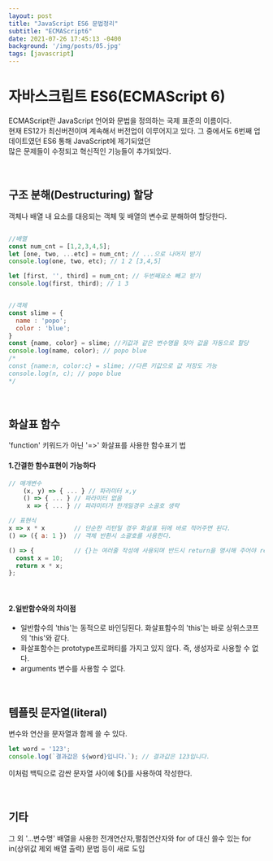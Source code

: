 ```yaml
---
layout: post
title: "JavaScript ES6 문법정리"
subtitle: "ECMAScript6"
date: 2021-07-26 17:45:13 -0400
background: '/img/posts/05.jpg'
tags: [javascript]
---
```

# 자바스크립트 ES6(ECMAScript 6)

ECMAScript란 JavaScript 언어와 문법을 정의하는 국제 표준의 이름이다.   
현재 ES12가 최신버전이며 계속해서 버전업이 이루어지고 있다.
그 중에서도 6번째 업데이트였던 ES6 통해 JavaScript에 제기되었던   
많은 문제들이 수정되고 혁신적인 기능들이 추가되었다.

<br>

## 구조 분해(Destructuring) 할당

객체나 배열 내 요소를 대응되는 객체 및 배열의 변수로 분해하여 할당한다.

``` javascript

//배열
const num_cnt = [1,2,3,4,5];
let [one, two, ...etc] = num_cnt; // ...으로 나머지 받기
console.log(one, two, etc); // 1 2 [3,4,5]

let [first, '', third] = num_cnt; // 두번째요소 빼고 받기
console.log(first, third); // 1 3


//객체
const slime = {
  name : 'popo';
  color : 'blue';
}
const {name, color} = slime; //키값과 같은 변수명을 찾아 값을 자동으로 할당
console.log(name, color); // popo blue
/*
const {name:n, color:c} = slime; //다른 키값으로 값 저장도 가능
console.log(n, c); // popo blue
*/
```
<br>

## 화살표 함수

'function' 키워드가 아닌 '=>' 화살표를 사용한 함수표기 법   

#### 1.간결한 함수표현이 가능하다
``` javascript
// 매개변수
    (x, y) => { ... } // 파라미터 x,y
    () => { ... } // 파라미터 없음
     x => { ... } // 파라미터가 한개일경우 소골호 생략

// 표현식 
x => x * x        // 단순한 리턴일 경우 화살표 뒤에 바로 적어주면 된다. 
() => ({ a: 1 })  // 객체 반환시 소괄호를 사용한다.

() => {           // {}는 여러줄 작성에 사용되며 반드시 return을 명시해 주어야 return 된다.
  const x = 10;
  return x * x;
};
```
<br>

#### 2.일반함수와의 차이점
* 일반함수의 'this'는 동적으로 바인딩된다. 화살표함수의 'this'는 바로 상위스코프의 'this'와 같다.   
* 화살표함수는 prototype프로퍼티를 가지고 있지 않다. 즉, 생성자로 사용할 수 없다.   
* arguments 변수를 사용할 수 없다.   


 <br>
 
 ## 템플릿 문자열(literal)
 
 변수와 연산을 문자열과 함께 쓸 수 있다.
 
 ``` javascript
 let word = '123';
 console.log(`결과값은 ${word}입니다.`); // 결과값은 123입니다.
 ```
 
 이처럼 백틱으로 감싼 문자열 사이에 ${}를 사용하여 작성한다.
 
 <br>
 
 ## 기타
 
 그 외 '...변수명' 배열을 사용한 전개연산자,펼침연산자와 
 for of 대신 쓸수 있는 for in(상위값 제외 배열 출력) 문법 등이 새로 도입
